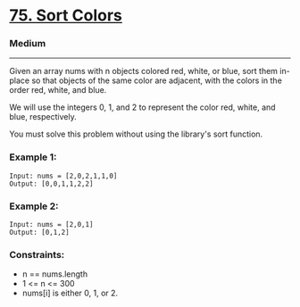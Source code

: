 # <a href="https://leetcode.com/problems/sort-colors/">75. Sort Colors</a>
### Medium

---

Given an array nums with n objects colored red, white, or blue, sort them in-place so that objects of the same color are adjacent, with the colors in the order red, white, and blue.

We will use the integers 0, 1, and 2 to represent the color red, white, and blue, respectively.

You must solve this problem without using the library's sort function.

### Example 1:
```
Input: nums = [2,0,2,1,1,0]
Output: [0,0,1,1,2,2]
```

### Example 2:
```
Input: nums = [2,0,1]
Output: [0,1,2]
```

### Constraints:
- n == nums.length
- 1 <= n <= 300
- nums[i] is either 0, 1, or 2.
